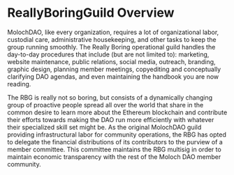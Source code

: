 # ReallyBoringGuild Overview

MolochDAO, like every organization, requires a lot of organizational labor, custodial care, administrative housekeeping, and other tasks to keep the group running smoothly. The Really Boring operational guild handles the day-to-day procedures that include (but are not limited to): marketing, website maintenance, public relations, social media, outreach, branding, graphic design, planning member meetings, copyediting and conceptually clarifying DAO agendas, and even maintaining the handbook you are now reading.

The RBG is really not so boring, but consists of a dynamically changing group of proactive people spread all over the world that share in the common desire to learn more about the Ethereum blockchain and contribute their efforts towards making the DAO run more efficiently with whatever their specialized skill set might be. As the original MolochDAO guild providing infrastructural labor for community operations, the RBG has opted to delegate the financial distributions of its contributors to the purview of a member committee. This committee maintains the RBG multisig in order to maintain economic transparency with the rest of the Moloch DAO member community.
